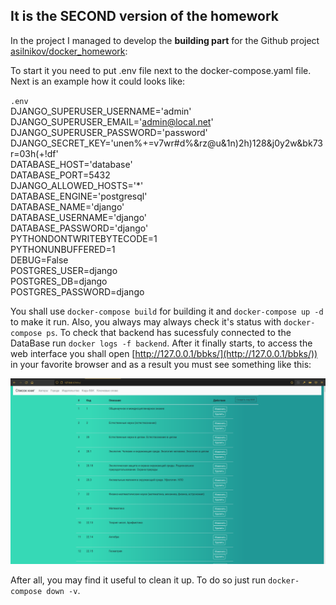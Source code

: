 
## It is the SECOND version of the homework

In the project I managed to develop the **building part** for the Github project [asilnikov/docker_homework](https://github.com/asilnikov/docker_homework):

To start it you need to put .env file next to the docker-compose.yaml file.
Next is an example how it could looks like:

`.env`  
DJANGO_SUPERUSER_USERNAME='admin'  
DJANGO_SUPERUSER_EMAIL='admin@local.net'  
DJANGO_SUPERUSER_PASSWORD='password'  
DJANGO_SECRET_KEY='unen%+=v7wr#d%&rz@u&1n)2h)128&j0y2w&bk73r=03h(+!df'  
DATABASE_HOST='database'  
DATABASE_PORT=5432  
DJANGO_ALLOWED_HOSTS='*'  
DATABASE_ENGINE='postgresql'  
DATABASE_NAME='django'  
DATABASE_USERNAME='django'  
DATABASE_PASSWORD='django'  
PYTHONDONTWRITEBYTECODE=1  
PYTHONUNBUFFERED=1  
DEBUG=False  
POSTGRES_USER=django  
POSTGRES_DB=django  
POSTGRES_PASSWORD=django  

You shall use `docker-compose build` for building it and `docker-compose up -d` to make it run.
Also, you always may always check it's status with `docker-compose ps`. 
To check that backend has sucessfuly connected to the DataBase run `docker logs -f backend`.
After it finally starts, to access the web interface you shall open [http://127.0.0.1/bbks/](http://127.0.0.1/bbks/))
in your favorite browser and as a result you must see something like this:
 
![web page shall look like](https://github.com/AleksanderBaklanov/devops-school-docker/raw/main/homework2/Screenshot_2022-01-16_06-14-58.png)

After all,
you may find it useful to clean it up. To do so just run `docker-compose down -v`.
